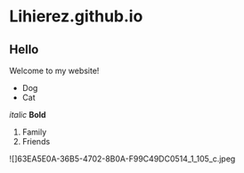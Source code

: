 # Lihierez.github.io
## Hello

Welcome to my website!

* Dog
* Cat

_italic_
**Bold**

1. Family
2. Friends


![]63EA5E0A-36B5-4702-8B0A-F99C49DC0514_1_105_c.jpeg
